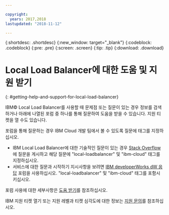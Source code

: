 ```yaml
---

copyright:
  years: 2017,2018
lastupdated: "2018-11-12"

---
```


{:shortdesc: .shortdesc}
{:new_window: target="_blank"}
{:codeblock: .codeblock}
{:pre: .pre}
{:screen: .screen}
{:tip: .tip}
{:download: .download}

# Local Load Balancer에 대한 도움 및 지원 받기
{: #getting-help-and-support-for-local-load-balancer}

IBM© Local Load Balancer를 사용할 때 문제점 또는 질문이 있는 경우 정보를 검색하거나 아래에 나열된 포럼 중 하나를 통해 질문하여 도움을 받을 수 있습니다. 지원 티켓을 열 수도 있습니다.

포럼을 통해 질문하는 경우 IBM Cloud 개발 팀에서 볼 수 있도록 질문에 태그를 지정하십시오.

* IBM Local Load Balancer에 대한 기술적인 질문이 있는 경우 [Stack Overflow](https://stackoverflow.com/search?q=local-loadbalancer+ibm-bluemix)에 질문을 게시하고 해당 질문에 "local-loadbalancer" 및 "ibm-cloud" 태그를 지정하십시오.
* 서비스에 대한 질문과 시작하기 지시사항을 보려면 [IBM developerWorks dW 응답](https://developer.ibm.com/answers/topics/local-loadbalancer.html?smartspace=ibm-cloud) 포럼을 사용하십시오. "local-loadbalancer" 및 "ibm-cloud" 태그를 포함시키십시오.

포럼 사용에 대한 세부사항은 [도움 받기](https://{DomainName}/docs/get-support?topic=get-support-using-avatar)를 참조하십시오.

IBM 지원 티켓 열기 또는 지원 레벨과 티켓 심각도에 대한 정보는 [지원 문의](/docs/get-support?topic=get-support-contacting-bluemix-support-dedicated-local)를 참조하십시오.

